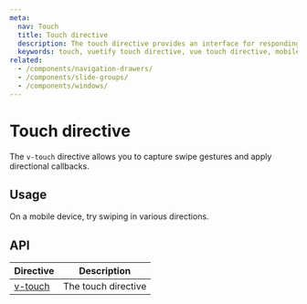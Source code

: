 ```yaml
---
meta:
  nav: Touch
  title: Touch directive
  description: The touch directive provides an interface for responding to various user touch actions.
  keywords: touch, vuetify touch directive, vue touch directive, mobile touch directive
related:
  - /components/navigation-drawers/
  - /components/slide-groups/
  - /components/windows/
---
```


# Touch directive

The `v-touch` directive allows you to capture swipe gestures and apply directional callbacks.

<PageFeatures />

<PromotedEntry />

## Usage

On a mobile device, try swiping in various directions.

<ExamplesExample file="v-touch/usage" />

## API

| Directive | Description |
| - | - |
| [v-touch](/api/v-touch/) | The touch directive |

<ApiInline hide-links />
